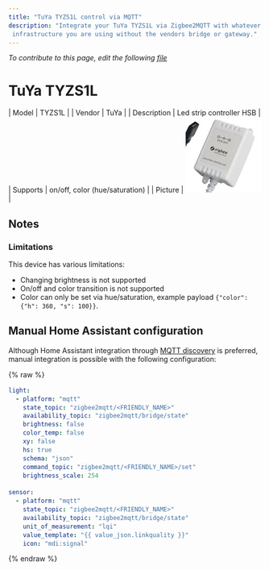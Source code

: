 ```yaml
---
title: "TuYa TYZS1L control via MQTT"
description: "Integrate your TuYa TYZS1L via Zigbee2MQTT with whatever smart home
 infrastructure you are using without the vendors bridge or gateway."
---
```


*To contribute to this page, edit the following
[file](https://github.com/Koenkk/zigbee2mqtt.io/blob/master/docs/devices/TYZS1L.md)*

# TuYa TYZS1L

| Model | TYZS1L  |
| Vendor  | TuYa  |
| Description | Led strip controller HSB |
| Supports | on/off, color (hue/saturation) |
| Picture | ![TuYa TYZS1L](../images/devices/TYZS1L.jpg) |

## Notes


### Limitations
This device has various limitations:
- Changing brightness is not supported
- On/off and color transition is not supported
- Color can only be set via hue/saturation, example payload `{"color":{"h": 360, "s": 100}}`.


## Manual Home Assistant configuration
Although Home Assistant integration through [MQTT discovery](../integration/home_assistant) is preferred,
manual integration is possible with the following configuration:


{% raw %}
```yaml
light:
  - platform: "mqtt"
    state_topic: "zigbee2mqtt/<FRIENDLY_NAME>"
    availability_topic: "zigbee2mqtt/bridge/state"
    brightness: false
    color_temp: false
    xy: false
    hs: true
    schema: "json"
    command_topic: "zigbee2mqtt/<FRIENDLY_NAME>/set"
    brightness_scale: 254

sensor:
  - platform: "mqtt"
    state_topic: "zigbee2mqtt/<FRIENDLY_NAME>"
    availability_topic: "zigbee2mqtt/bridge/state"
    unit_of_measurement: "lqi"
    value_template: "{{ value_json.linkquality }}"
    icon: "mdi:signal"
```
{% endraw %}


